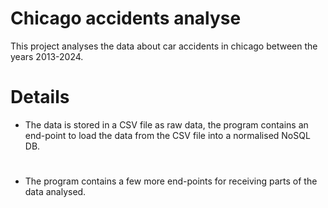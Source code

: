 # Chicago accidents analyse

This project analyses the data about car accidents in chicago between the years 2013-2024.

# Details

- The data is stored in a CSV file as raw data, the program contains an end-point to load the data from the CSV file into a normalised NoSQL DB.

#

- The program contains a few more end-points for receiving parts of the data analysed.


